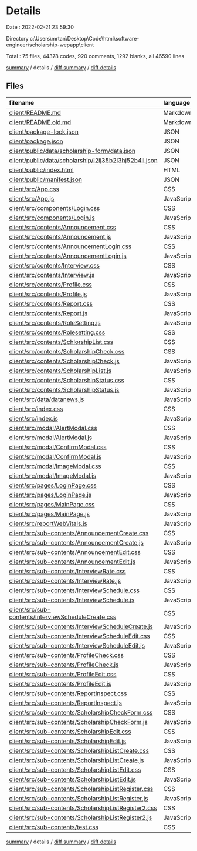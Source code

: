 # Details

Date : 2022-02-21 23:59:30

Directory c:\Users\mrtan\Desktop\Code\html\software-engineer\scholarship-wepapp\client

Total : 75 files,  44378 codes, 920 comments, 1292 blanks, all 46590 lines

[summary](results.md) / details / [diff summary](diff.md) / [diff details](diff-details.md)

## Files
| filename | language | code | comment | blank | total |
| :--- | :--- | ---: | ---: | ---: | ---: |
| [client/README.md](/client/README.md) | Markdown | 38 | 0 | 33 | 71 |
| [client/README.old.md](/client/README.old.md) | Markdown | 1 | 0 | 2 | 3 |
| [client/package-lock.json](/client/package-lock.json) | JSON | 29,140 | 0 | 1 | 29,141 |
| [client/package.json](/client/package.json) | JSON | 47 | 0 | 1 | 48 |
| [client/public/data/scholarship-form/data.json](/client/public/data/scholarship-form/data.json) | JSON | 13 | 0 | 0 | 13 |
| [client/public/data/scholarship/l2ij35b2l3hj52b4il.json](/client/public/data/scholarship/l2ij35b2l3hj52b4il.json) | JSON | 40 | 0 | 0 | 40 |
| [client/public/index.html](/client/public/index.html) | HTML | 46 | 26 | 5 | 77 |
| [client/public/manifest.json](/client/public/manifest.json) | JSON | 25 | 0 | 1 | 26 |
| [client/src/App.css](/client/src/App.css) | CSS | 33 | 0 | 6 | 39 |
| [client/src/App.js](/client/src/App.js) | JavaScript | 16 | 0 | 5 | 21 |
| [client/src/components/Login.css](/client/src/components/Login.css) | CSS | 23 | 28 | 5 | 56 |
| [client/src/components/Login.js](/client/src/components/Login.js) | JavaScript | 85 | 2 | 15 | 102 |
| [client/src/contents/Announcement.css](/client/src/contents/Announcement.css) | CSS | 162 | 92 | 9 | 263 |
| [client/src/contents/Announcement.js](/client/src/contents/Announcement.js) | JavaScript | 207 | 6 | 14 | 227 |
| [client/src/contents/AnnouncementLogin.css](/client/src/contents/AnnouncementLogin.css) | CSS | 74 | 10 | 5 | 89 |
| [client/src/contents/AnnouncementLogin.js](/client/src/contents/AnnouncementLogin.js) | JavaScript | 58 | 0 | 13 | 71 |
| [client/src/contents/Interview.css](/client/src/contents/Interview.css) | CSS | 157 | 7 | 19 | 183 |
| [client/src/contents/Interview.js](/client/src/contents/Interview.js) | JavaScript | 83 | 0 | 18 | 101 |
| [client/src/contents/Profile.css](/client/src/contents/Profile.css) | CSS | 105 | 35 | 16 | 156 |
| [client/src/contents/Profile.js](/client/src/contents/Profile.js) | JavaScript | 64 | 0 | 10 | 74 |
| [client/src/contents/Report.css](/client/src/contents/Report.css) | CSS | 113 | 7 | 4 | 124 |
| [client/src/contents/Report.js](/client/src/contents/Report.js) | JavaScript | 86 | 0 | 16 | 102 |
| [client/src/contents/RoleSetting.js](/client/src/contents/RoleSetting.js) | JavaScript | 83 | 1 | 16 | 100 |
| [client/src/contents/Rolesetting.css](/client/src/contents/Rolesetting.css) | CSS | 109 | 7 | 5 | 121 |
| [client/src/contents/SchlorshipList.css](/client/src/contents/SchlorshipList.css) | CSS | 112 | 7 | 11 | 130 |
| [client/src/contents/ScholarshipCheck.css](/client/src/contents/ScholarshipCheck.css) | CSS | 155 | 9 | 22 | 186 |
| [client/src/contents/ScholarshipCheck.js](/client/src/contents/ScholarshipCheck.js) | JavaScript | 85 | 0 | 17 | 102 |
| [client/src/contents/ScholarshipList.js](/client/src/contents/ScholarshipList.js) | JavaScript | 88 | 1 | 26 | 115 |
| [client/src/contents/ScholarshipStatus.css](/client/src/contents/ScholarshipStatus.css) | CSS | 79 | 4 | 4 | 87 |
| [client/src/contents/ScholarshipStatus.js](/client/src/contents/ScholarshipStatus.js) | JavaScript | 69 | 0 | 12 | 81 |
| [client/src/data/datanews.js](/client/src/data/datanews.js) | JavaScript | 24 | 0 | 3 | 27 |
| [client/src/index.css](/client/src/index.css) | CSS | 12 | 0 | 2 | 14 |
| [client/src/index.js](/client/src/index.js) | JavaScript | 13 | 3 | 6 | 22 |
| [client/src/modal/AlertModal.css](/client/src/modal/AlertModal.css) | CSS | 16 | 0 | 1 | 17 |
| [client/src/modal/AlertModal.js](/client/src/modal/AlertModal.js) | JavaScript | 19 | 0 | 4 | 23 |
| [client/src/modal/ConfirmModal.css](/client/src/modal/ConfirmModal.css) | CSS | 43 | 0 | 6 | 49 |
| [client/src/modal/ConfirmModal.js](/client/src/modal/ConfirmModal.js) | JavaScript | 20 | 11 | 3 | 34 |
| [client/src/modal/ImageModal.css](/client/src/modal/ImageModal.css) | CSS | 36 | 0 | 5 | 41 |
| [client/src/modal/ImageModal.js](/client/src/modal/ImageModal.js) | JavaScript | 26 | 0 | 2 | 28 |
| [client/src/pages/LoginPage.css](/client/src/pages/LoginPage.css) | CSS | 62 | 5 | 1 | 68 |
| [client/src/pages/LoginPage.js](/client/src/pages/LoginPage.js) | JavaScript | 49 | 1 | 17 | 67 |
| [client/src/pages/MainPage.css](/client/src/pages/MainPage.css) | CSS | 174 | 11 | 20 | 205 |
| [client/src/pages/MainPage.js](/client/src/pages/MainPage.js) | JavaScript | 420 | 20 | 43 | 483 |
| [client/src/reportWebVitals.js](/client/src/reportWebVitals.js) | JavaScript | 12 | 0 | 2 | 14 |
| [client/src/sub-contents/AnnouncementCreate.css](/client/src/sub-contents/AnnouncementCreate.css) | CSS | 143 | 13 | 25 | 181 |
| [client/src/sub-contents/AnnouncementCreate.js](/client/src/sub-contents/AnnouncementCreate.js) | JavaScript | 150 | 1 | 17 | 168 |
| [client/src/sub-contents/AnnouncementEdit.css](/client/src/sub-contents/AnnouncementEdit.css) | CSS | 143 | 13 | 25 | 181 |
| [client/src/sub-contents/AnnouncementEdit.js](/client/src/sub-contents/AnnouncementEdit.js) | JavaScript | 135 | 1 | 16 | 152 |
| [client/src/sub-contents/InterviewRate.css](/client/src/sub-contents/InterviewRate.css) | CSS | 79 | 5 | 15 | 99 |
| [client/src/sub-contents/InterviewRate.js](/client/src/sub-contents/InterviewRate.js) | JavaScript | 69 | 0 | 10 | 79 |
| [client/src/sub-contents/InterviewSchedule.css](/client/src/sub-contents/InterviewSchedule.css) | CSS | 65 | 3 | 10 | 78 |
| [client/src/sub-contents/InterviewSchedule.js](/client/src/sub-contents/InterviewSchedule.js) | JavaScript | 46 | 0 | 7 | 53 |
| [client/src/sub-contents/InterviewScheduleCreate.css](/client/src/sub-contents/InterviewScheduleCreate.css) | CSS | 0 | 0 | 1 | 1 |
| [client/src/sub-contents/InterviewScheduleCreate.js](/client/src/sub-contents/InterviewScheduleCreate.js) | JavaScript | 6 | 0 | 4 | 10 |
| [client/src/sub-contents/InterviewScheduleEdit.css](/client/src/sub-contents/InterviewScheduleEdit.css) | CSS | 0 | 0 | 1 | 1 |
| [client/src/sub-contents/InterviewScheduleEdit.js](/client/src/sub-contents/InterviewScheduleEdit.js) | JavaScript | 6 | 0 | 4 | 10 |
| [client/src/sub-contents/ProfileCheck.css](/client/src/sub-contents/ProfileCheck.css) | CSS | 88 | 33 | 8 | 129 |
| [client/src/sub-contents/ProfileCheck.js](/client/src/sub-contents/ProfileCheck.js) | JavaScript | 59 | 0 | 12 | 71 |
| [client/src/sub-contents/ProfileEdit.css](/client/src/sub-contents/ProfileEdit.css) | CSS | 106 | 5 | 22 | 133 |
| [client/src/sub-contents/ProfileEdit.js](/client/src/sub-contents/ProfileEdit.js) | JavaScript | 181 | 0 | 14 | 195 |
| [client/src/sub-contents/ReportInspect.css](/client/src/sub-contents/ReportInspect.css) | CSS | 9,472 | 514 | 512 | 10,498 |
| [client/src/sub-contents/ReportInspect.js](/client/src/sub-contents/ReportInspect.js) | JavaScript | 69 | 0 | 8 | 77 |
| [client/src/sub-contents/ScholarshipCheckForm.css](/client/src/sub-contents/ScholarshipCheckForm.css) | CSS | 155 | 8 | 18 | 181 |
| [client/src/sub-contents/ScholarshipCheckForm.js](/client/src/sub-contents/ScholarshipCheckForm.js) | JavaScript | 254 | 0 | 16 | 270 |
| [client/src/sub-contents/ScholarshipEdit.css](/client/src/sub-contents/ScholarshipEdit.css) | CSS | 0 | 0 | 1 | 1 |
| [client/src/sub-contents/ScholarshipEdit.js](/client/src/sub-contents/ScholarshipEdit.js) | JavaScript | 6 | 0 | 4 | 10 |
| [client/src/sub-contents/ScholarshipListCreate.css](/client/src/sub-contents/ScholarshipListCreate.css) | CSS | 133 | 14 | 34 | 181 |
| [client/src/sub-contents/ScholarshipListCreate.js](/client/src/sub-contents/ScholarshipListCreate.js) | JavaScript | 141 | 5 | 36 | 182 |
| [client/src/sub-contents/ScholarshipListEdit.css](/client/src/sub-contents/ScholarshipListEdit.css) | CSS | 0 | 0 | 1 | 1 |
| [client/src/sub-contents/ScholarshipListEdit.js](/client/src/sub-contents/ScholarshipListEdit.js) | JavaScript | 6 | 0 | 4 | 10 |
| [client/src/sub-contents/ScholarshipListRegister.css](/client/src/sub-contents/ScholarshipListRegister.css) | CSS | 117 | 6 | 14 | 137 |
| [client/src/sub-contents/ScholarshipListRegister.js](/client/src/sub-contents/ScholarshipListRegister.js) | JavaScript | 241 | 0 | 12 | 253 |
| [client/src/sub-contents/ScholarshipListRegister2.css](/client/src/sub-contents/ScholarshipListRegister2.css) | CSS | 80 | 6 | 6 | 92 |
| [client/src/sub-contents/ScholarshipListRegister2.js](/client/src/sub-contents/ScholarshipListRegister2.js) | JavaScript | 76 | 0 | 6 | 82 |
| [client/src/sub-contents/test.css](/client/src/sub-contents/test.css) | CSS | 30 | 0 | 3 | 33 |

[summary](results.md) / details / [diff summary](diff.md) / [diff details](diff-details.md)